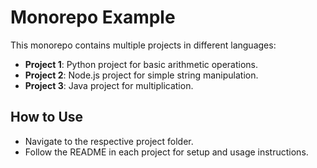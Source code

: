 # Monorepo Example

This monorepo contains multiple projects in different languages:

- **Project 1**: Python project for basic arithmetic operations.
- **Project 2**: Node.js project for simple string manipulation.
- **Project 3**: Java project for multiplication.

## How to Use

- Navigate to the respective project folder.
- Follow the README in each project for setup and usage instructions.

